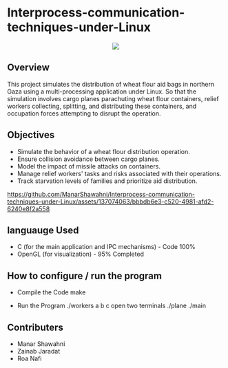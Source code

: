 # Interprocess-communication-techniques-under-Linux

<p align="center">
<img src="https://github.com/ManarShawahni/Interprocess-communication-techniques-under-Linux/assets/137074063/d8bf12ac-ad34-4671-9515-b481cee34e38">
</p>


## Overview

This project simulates the distribution of wheat flour aid bags in northern Gaza using a multi-processing application under Linux. So that the simulation involves cargo planes parachuting wheat flour containers, relief workers collecting, splitting, and distributing these containers, and occupation forces attempting to disrupt the operation.

## Objectives

- Simulate the behavior of a wheat flour distribution operation.
- Ensure collision avoidance between cargo planes.
- Model the impact of missile attacks on containers.
- Manage relief workers' tasks and risks associated with their operations.
- Track starvation levels of families and prioritize aid distribution.

https://github.com/ManarShawahni/Interprocess-communication-techniques-under-Linux/assets/137074063/bbbdb6e3-c520-4981-afd2-6240e8f2a558
  
## languauge Used

- C (for the main application and IPC mechanisms) - Code 100%
- OpenGL (for visualization) - 95% Completed

## How to configure / run the program
- Compile the Code
  make
  
- Run the Program
  ./workers a b c
  open two terminals
  ./plane
  ./main

## Contributers

- Manar Shawahni
- Zainab Jaradat
- Roa Nafi
